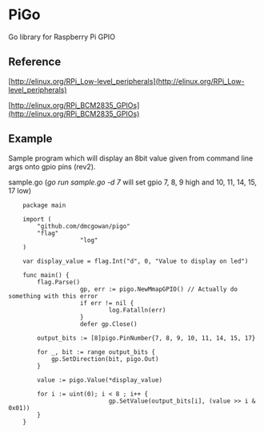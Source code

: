 PiGo
=====

Go library for Raspberry Pi GPIO

Reference
---------

[http://elinux.org/RPi_Low-level_peripherals](http://elinux.org/RPi_Low-level_peripherals)

[http://elinux.org/RPi_BCM2835_GPIOs](http://elinux.org/RPi_BCM2835_GPIOs)

Example
-------

Sample program which will display an 8bit value given from command line args onto gpio pins (rev2).

sample.go (*go run sample.go -d 7* will set gpio 7, 8, 9 high and 10, 11, 14, 15, 17 low)

		package main

		import (
			"github.com/dmcgowan/pigo"
			"flag"
                        "log"
		)

		var display_value = flag.Int("d", 0, "Value to display on led")

		func main() {
			flag.Parse()
                        gp, err := pigo.NewMmapGPIO() // Actually do something with this error
                        if err != nil {
                                log.Fatalln(err)
                        }
                        defer gp.Close()
                        
			output_bits := [8]pigo.PinNumber{7, 8, 9, 10, 11, 14, 15, 17}
                        
			for _, bit := range output_bits {
				gp.SetDirection(bit, pigo.Out)
			}
                        
			value := pigo.Value(*display_value)
                        
			for i := uint(0); i < 8 ; i++ {
                                gp.SetValue(output_bits[i], (value >> i & 0x01))
			}
		}
